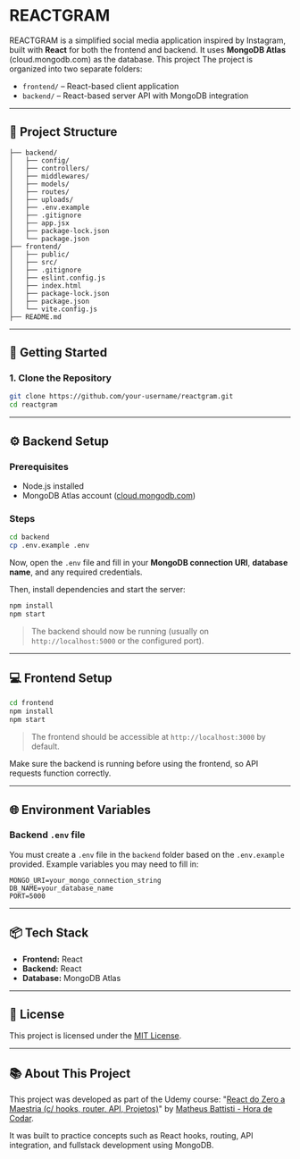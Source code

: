 # REACTGRAM

REACTGRAM is a simplified social media application inspired by Instagram, built with **React** for both the frontend and backend. It uses **MongoDB Atlas** (cloud.mongodb.com) as the database. This project The project is organized into two separate folders:

- `frontend/` – React-based client application
- `backend/` – React-based server API with MongoDB integration

---

## 📁 Project Structure

```.
├── backend/
│   ├── config/
│   ├── controllers/
│   ├── middlewares/
│   ├── models/
│   ├── routes/
│   ├── uploads/
│   ├── .env.example
│   ├── .gitignore
│   ├── app.jsx
│   ├── package-lock.json
│   └── package.json
├── frontend/
│   ├── public/
│   ├── src/
│   ├── .gitignore
│   ├── eslint.config.js
│   ├── index.html
│   ├── package-lock.json
│   ├── package.json
│   └── vite.config.js
├── README.md
```

---

## 🚀 Getting Started

### 1. Clone the Repository

```bash
git clone https://github.com/your-username/reactgram.git
cd reactgram
```

---

## ⚙️ Backend Setup

### Prerequisites
- Node.js installed
- MongoDB Atlas account ([cloud.mongodb.com](https://cloud.mongodb.com))

### Steps

```bash
cd backend
cp .env.example .env
```

Now, open the `.env` file and fill in your **MongoDB connection URI**, **database name**, and any required credentials.

Then, install dependencies and start the server:

```bash
npm install
npm start
```

> The backend should now be running (usually on `http://localhost:5000` or the configured port).

---

## 💻 Frontend Setup

```bash
cd frontend
npm install
npm start
```

> The frontend should be accessible at `http://localhost:3000` by default.

Make sure the backend is running before using the frontend, so API requests function correctly.

---

## 🌐 Environment Variables

### Backend `.env` file

You must create a `.env` file in the `backend` folder based on the `.env.example` provided. Example variables you may need to fill in:

```env
MONGO_URI=your_mongo_connection_string
DB_NAME=your_database_name
PORT=5000
```

---

## 📦 Tech Stack

- **Frontend:** React
- **Backend:** React
- **Database:** MongoDB Atlas

---

## 📄 License

This project is licensed under the [MIT License](LICENSE).

---

## 📚 About This Project

This project was developed as part of the Udemy course:
"<a href="https://www.udemy.com/course/react-do-zero-a-maestria-c-hooks-router-api-projetos">React do Zero a Maestria (c/ hooks, router, API, Projetos)</a>" by <a href="https://github.com/matheusbattisti">Matheus Battisti - Hora de Codar</a>.

It was built to practice concepts such as React hooks, routing, API integration, and fullstack development using MongoDB.